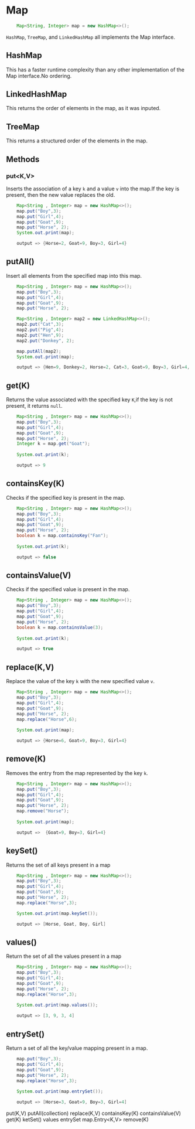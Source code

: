 # Map
```java
    Map<String, Integer> map = new HashMap<>();
```
```HashMap```, ```TreeMap```, and ```LinkedHashMap``` all implements the Map interface.
## HashMap
This has a faster runtime complexity than any other implementation of the Map interface.No ordering.
## LinkedHashMap
This returns the order of elements in the map, as it was inputed.
## TreeMap
This returns a structured order of the elements in the map.


## Methods
### put<K,V>
Inserts the association of a key ```k``` and a value ```v``` into the map.If the key is present, then the new value replaces the old.
```java
    Map<String , Integer> map = new HashMap<>();
	map.put("Boy",3);
	map.put("Girl",4);
	map.put("Goat",9);
	map.put("Horse", 2);
	System.out.print(map);

    output => {Horse=2, Goat=9, Boy=3, Girl=4}
```
## putAll()
Insert all elements from the specified map into this map.
```java
    Map<String , Integer> map = new HashMap<>();
	map.put("Boy",3);
	map.put("Girl",4);
	map.put("Goat",9);
	map.put("Horse", 2);

	Map<String , Integer> map2 = new LinkedHashMap<>();
	map2.put("Cat",3);
	map2.put("Pig",4);
	map2.put("Hen",9);
	map2.put("Donkey", 2);

	map.putAll(map2);
	System.out.print(map);

    output => {Hen=9, Donkey=2, Horse=2, Cat=3, Goat=9, Boy=3, Girl=4, Pig=4}
```
## get(K)
Returns the value associated with the specified key ```K```,if the key is not present, it returns ```null```.
```java
    Map<String , Integer> map = new HashMap<>();
	map.put("Boy",3);
	map.put("Girl",4);
	map.put("Goat",9);
	map.put("Horse", 2);
	Integer k = map.get("Goat");
	  
	System.out.print(k);

    output => 9
```
## containsKey(K)
Checks if the specified key is present in the map.
```java
	Map<String , Integer> map = new HashMap<>();
	map.put("Boy",3);
	map.put("Girl",4);
	map.put("Goat",9);
	map.put("Horse", 2);
	boolean k = map.containsKey("Fan");
	  
	System.out.print(k);

    output => false
```

## containsValue(V)
Checks if the specified value is present in the map.
```java
	Map<String , Integer> map = new HashMap<>();
	map.put("Boy",3);
	map.put("Girl",4);
	map.put("Goat",9);
	map.put("Horse", 2);
	boolean k = map.containsValue(3);
	  
	System.out.print(k);

    output => true
```

## replace(K,V)
Replace the value of the key ```k``` with the new specified value ```v```.
```java
	Map<String , Integer> map = new HashMap<>();
	map.put("Boy",3);
	map.put("Girl",4);
	map.put("Goat",9);
	map.put("Horse", 2);
	map.replace("Horse",6);
	  
	System.out.print(map);

    output => {Horse=6, Goat=9, Boy=3, Girl=4}
```

## remove(K)
Removes the entry from the map represented by the key ```k```.
```java
	Map<String , Integer> map = new HashMap<>();
	map.put("Boy",3);
	map.put("Girl",4);
	map.put("Goat",9);
	map.put("Horse", 2);
	map.remove("Horse");
	  
	System.out.print(map);

	output =>  {Goat=9, Boy=3, Girl=4}
```

## keySet()
Returns the set of all keys present in a map
```java
	Map<String , Integer> map = new HashMap<>();
	map.put("Boy",3);
	map.put("Girl",4);
	map.put("Goat",9);
	map.put("Horse", 2);
	map.replace("Horse",3);

	System.out.print(map.keySet());

    output => [Horse, Goat, Boy, Girl]
```
## values()
Return the set of all the values present in a map
```java
	Map<String , Integer> map = new HashMap<>();
	map.put("Boy",3);
	map.put("Girl",4);
	map.put("Goat",9);
	map.put("Horse", 2);
	map.replace("Horse",3);
	  
	System.out.print(map.values());

    output => [3, 9, 3, 4]
```
## entrySet()
Return a set of all the key/value mapping present in a map.
```java
	map.put("Boy",3);
	map.put("Girl",4);
	map.put("Goat",9);
	map.put("Horse", 2);
	map.replace("Horse",3);
	  
	System.out.print(map.entrySet());

    output => [Horse=3, Goat=9, Boy=3, Girl=4]
```


put(K,V)
putAll(collection)
replace(K,V)
containsKey(K)
containsValue(V)
get(K)
ketSet()
values
entrySet
map.Entry<K,V>
remove(K)